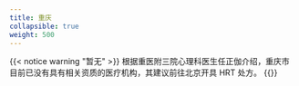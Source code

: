 ```yaml
---
title: 重庆
collapsible: true
weight: 500
---
```


{{< notice warning "暂无" >}}
根据重医附三院心理科医生任正伽介绍，重庆市目前已没有具有相关资质的医疗机构，其建议前往北京开具 HRT 处方。
{{</notice>}}
